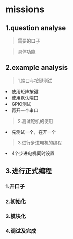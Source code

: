 # missions
## 1.question analyse
> 需要的口子

> 具体功能

## 2.example analysis

> 1.端口与按键测试

<li>
使用矩阵按键
</li>
<li>
使用默认端口
</li>
<li>
GPIO测试
</li>
<li>
再开一个串口
</li>



> 2\.测试舵机的使用

<li>
先测试一个，在开一个
</li>

> 3\.进行步进电机的编程

<li>
4个步进电机同时设置
</li>

## 3.进行正式编程

### 1.开口子
### 2.初始化
### 3.模块化
### 4.调试及完成
